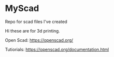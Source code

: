 # MyScad
Repo for scad files I've created


Hi these are for 3d printing.

Open Scad: https://openscad.org/

Tutiorials: https://openscad.org/documentation.html
